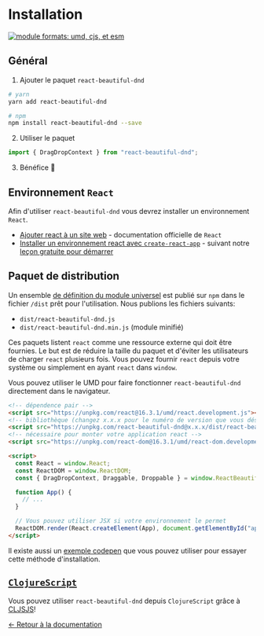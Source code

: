 # Installation

[![module formats: umd, cjs, et esm](https://img.shields.io/badge/module%20formats-umd%2c%20cjs%2c%20esm-green.svg?style=flat)](https://unpkg.com/react-beautiful-dnd/dist/)

## Général

1. Ajouter le paquet `react-beautiful-dnd`

```bash
# yarn
yarn add react-beautiful-dnd

# npm
npm install react-beautiful-dnd --save
```

2. Utiliser le paquet

```js
import { DragDropContext } from "react-beautiful-dnd";
```

3. Bénéfice 🕺

## Environnement `React`

Afin d'utiliser `react-beautiful-dnd` vous devrez installer un environnement `React`.

- [Ajouter react à un site web](https://reactjs.org/docs/add-react-to-a-website.html) - documentation officielle de `React`
- [Installer un environnement react avec `create-react-app`](https://egghead.io/lessons/react-set-up-a-react-environment-with-create-react-app) - suivant notre [leçon gratuite pour démarrer](https://egghead.io/courses/beautiful-and-accessible-drag-and-drop-with-react-beautiful-dnd)

## Paquet de distribution

Un ensemble [de définition du module universel](https://github.com/umdjs/umd) est publié sur `npm` dans le fichier `/dist` prêt pour l'utilisation. Nous publions les fichiers suivants:

- `dist/react-beautiful-dnd.js`
- `dist/react-beautiful-dnd.min.js` (module minifié)

Ces paquets listent `react` comme une ressource externe qui doit être fournies. Le but est de réduire la taille du paquet et d'éviter les utilisateurs de charger `react` plusieurs fois. Vous pouvez fournir `react` depuis votre système ou simplement en ayant `react` dans `window`.

Vous pouvez utiliser le UMD pour faire fonctionner `react-beautiful-dnd` directement dans le navigateur.

```html
<!-- dépendence pair -->
<script src="https://unpkg.com/react@16.3.1/umd/react.development.js"></script>
<!-- bibliothèque (changez x.x.x pour le numéro de version que vous désirez) -->
<script src="https://unpkg.com/react-beautiful-dnd@x.x.x/dist/react-beautiful-dnd.js"></script>
<!-- nécessaire pour monter votre application react -->
<script src="https://unpkg.com/react-dom@16.3.1/umd/react-dom.development.js"></script>

<script>
  const React = window.React;
  const ReactDOM = window.ReactDOM;
  const { DragDropContext, Draggable, Droppable } = window.ReactBeautifulDnd;

  function App() {
    // ...
  }

  // Vous pouvez utiliser JSX si votre environnement le permet
  ReactDOM.render(React.createElement(App), document.getElementById("app"));
</script>
```

Il existe aussi un [exemple codepen](https://codepen.io/alexreardon/project/editor/ZyNMPo) que vous pouvez utiliser pour essayer cette méthode d'installation.

## [`ClojureScript`](https://clojurescript.org/)

Vous pouvez utiliser `react-beautiful-dnd` depuis `ClojureScript` grâce à [CLJSJS](https://cljsjs.github.io/)!

[← Retour à la documentation](/README.md#documentation-)
